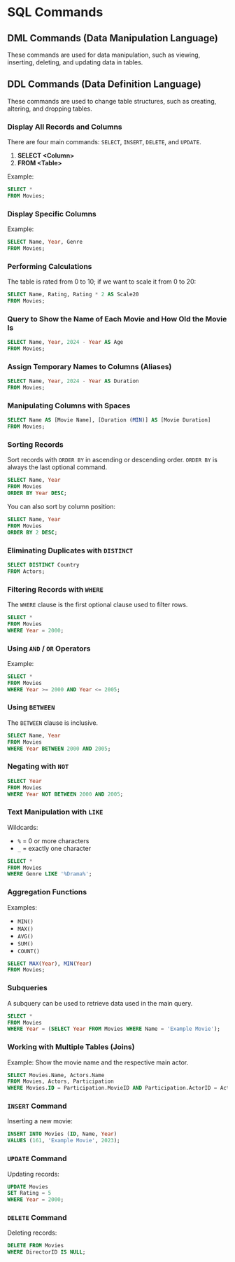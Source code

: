 
# SQL Commands

## DML Commands (Data Manipulation Language)
These commands are used for data manipulation, such as viewing, inserting, deleting, and updating data in tables.

## DDL Commands (Data Definition Language)
These commands are used to change table structures, such as creating, altering, and dropping tables.

### Display All Records and Columns
There are four main commands: `SELECT`, `INSERT`, `DELETE`, and `UPDATE`.

1. **SELECT \<Column\>**  
2. **FROM \<Table\>**

Example:
```sql
SELECT *
FROM Movies;
```

### Display Specific Columns
Example:
```sql
SELECT Name, Year, Genre 
FROM Movies;
```

### Performing Calculations
The table is rated from 0 to 10; if we want to scale it from 0 to 20:
```sql
SELECT Name, Rating, Rating * 2 AS Scale20
FROM Movies;
```

### Query to Show the Name of Each Movie and How Old the Movie Is
```sql
SELECT Name, Year, 2024 - Year AS Age
FROM Movies;
```

### Assign Temporary Names to Columns (Aliases)
```sql
SELECT Name, Year, 2024 - Year AS Duration
FROM Movies;
```

### Manipulating Columns with Spaces
```sql
SELECT Name AS [Movie Name], [Duration (MIN)] AS [Movie Duration]
FROM Movies;
```

### Sorting Records
Sort records with `ORDER BY` in ascending or descending order. `ORDER BY` is always the last optional command.
```sql
SELECT Name, Year
FROM Movies
ORDER BY Year DESC;
```

You can also sort by column position:
```sql
SELECT Name, Year
FROM Movies
ORDER BY 2 DESC;
```

### Eliminating Duplicates with `DISTINCT`
```sql
SELECT DISTINCT Country
FROM Actors;
```

### Filtering Records with `WHERE`
The `WHERE` clause is the first optional clause used to filter rows.
```sql
SELECT *
FROM Movies
WHERE Year = 2000;
```

### Using `AND` / `OR` Operators
Example:
```sql
SELECT *
FROM Movies
WHERE Year >= 2000 AND Year <= 2005;
```

### Using `BETWEEN`
The `BETWEEN` clause is inclusive.
```sql
SELECT Name, Year
FROM Movies
WHERE Year BETWEEN 2000 AND 2005;
```

### Negating with `NOT`
```sql
SELECT Year
FROM Movies
WHERE Year NOT BETWEEN 2000 AND 2005;
```

### Text Manipulation with `LIKE`
Wildcards:
- `%` = 0 or more characters
- `_` = exactly one character
```sql
SELECT *
FROM Movies
WHERE Genre LIKE '%Drama%';
```

### Aggregation Functions
Examples:
- `MIN()`
- `MAX()`
- `AVG()`
- `SUM()`
- `COUNT()`
```sql
SELECT MAX(Year), MIN(Year)
FROM Movies;
```

### Subqueries
A subquery can be used to retrieve data used in the main query.
```sql
SELECT *
FROM Movies
WHERE Year = (SELECT Year FROM Movies WHERE Name = 'Example Movie');
```

### Working with Multiple Tables (Joins)
Example: Show the movie name and the respective main actor.
```sql
SELECT Movies.Name, Actors.Name
FROM Movies, Actors, Participation
WHERE Movies.ID = Participation.MovieID AND Participation.ActorID = Actors.ID;
```

### `INSERT` Command
Inserting a new movie:
```sql
INSERT INTO Movies (ID, Name, Year)
VALUES (161, 'Example Movie', 2023);
```

### `UPDATE` Command
Updating records:
```sql
UPDATE Movies
SET Rating = 5
WHERE Year = 2000;
```

### `DELETE` Command
Deleting records:
```sql
DELETE FROM Movies
WHERE DirectorID IS NULL;
```
